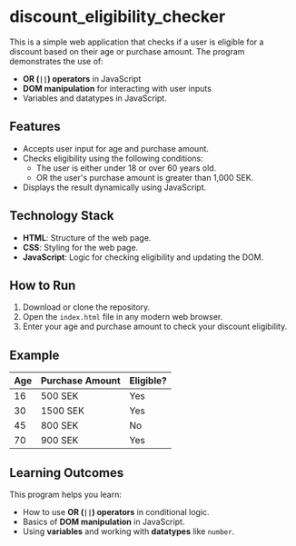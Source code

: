 # discount_eligibility_checker

This is a simple web application that checks if a user is eligible for a discount based on their age or purchase amount. The program demonstrates the use of:
- **OR (`||`) operators** in JavaScript
- **DOM manipulation** for interacting with user inputs
- Variables and datatypes in JavaScript.

## Features
- Accepts user input for age and purchase amount.
- Checks eligibility using the following conditions:
  - The user is either under 18 or over 60 years old.
  - OR the user's purchase amount is greater than 1,000 SEK.
- Displays the result dynamically using JavaScript.

## Technology Stack
- **HTML**: Structure of the web page.
- **CSS**: Styling for the web page.
- **JavaScript**: Logic for checking eligibility and updating the DOM.

## How to Run
1. Download or clone the repository.
2. Open the `index.html` file in any modern web browser.
3. Enter your age and purchase amount to check your discount eligibility.

## Example
| Age   | Purchase Amount | Eligible?   |
|-------|-----------------|-------------|
| 16    | 500 SEK         | Yes         |
| 30    | 1500 SEK        | Yes         |
| 45    | 800 SEK         | No          |
| 70    | 900 SEK         | Yes         |

## Learning Outcomes
This program helps you learn:
- How to use **OR (`||`) operators** in conditional logic.
- Basics of **DOM manipulation** in JavaScript.
- Using **variables** and working with **datatypes** like `number`.